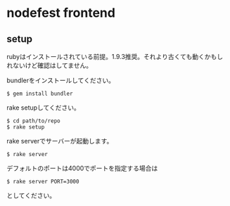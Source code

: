 # nodefest frontend

## setup

rubyはインストールされている前提。1.9.3推奨。それより古くても動くかもしれないけど確認はしてません。

bundlerをインストールしてください。

    $ gem install bundler

rake setupしてください。

    $ cd path/to/repo
    $ rake setup

rake serverでサーバーが起動します。

    $ rake server

デフォルトのポートは4000でポートを指定する場合は

    $ rake server PORT=3000

としてください。
